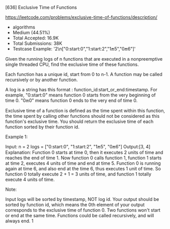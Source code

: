 [636] Exclusive Time of Functions  

https://leetcode.com/problems/exclusive-time-of-functions/description/

* algorithms
* Medium (44.51%)
* Total Accepted:    16.9K
* Total Submissions: 38K
* Testcase Example:  '2\n["0:start:0","1:start:2","1:end:5","0:end:6"]'

Given the running logs of n functions that are executed in a nonpreemptive single threaded CPU, find the exclusive time of these functions. 

Each function has a unique id, start from 0 to n-1. A function may be called recursively or by another function.

A log is a string has this format : function_id:start_or_end:timestamp. For example, "0:start:0" means function 0 starts from the very beginning of time 0. "0:end:0" means function 0 ends to the very end of time 0. 

Exclusive time of a function is defined as the time spent within this function, the time spent by calling other functions should not be considered as this function's exclusive time. You should return the exclusive time of each function sorted by their function id.

Example 1:

Input:
n = 2
logs = 
["0:start:0",
 "1:start:2",
 "1:end:5",
 "0:end:6"]
Output:[3, 4]
Explanation:
Function 0 starts at time 0, then it executes 2 units of time and reaches the end of time 1. 
Now function 0 calls function 1, function 1 starts at time 2, executes 4 units of time and end at time 5.
Function 0 is running again at time 6, and also end at the time 6, thus executes 1 unit of time. 
So function 0 totally execute 2 + 1 = 3 units of time, and function 1 totally execute 4 units of time.



Note:

Input logs will be sorted by timestamp, NOT log id.
Your output should be sorted by function id, which means the 0th element of your output corresponds to the exclusive time of function 0.
Two functions won't start or end at the same time.
Functions could be called recursively, and will always end.
1 


